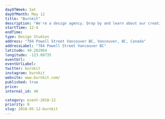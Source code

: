 ```yaml
---
dayOfWeek: Sat
dayOfMonth: May 12
title: "Burnkit"
description: "We're a design agency. Drop by and learn about our creative process. We'll have work samples to review, refreshments on hand, and even few jokes. "
startTime: 12-4
endTime: 
type: Design Studios
address: "784 Powell Street Vancouver BC, Vancouver, BC, Canada"
addressLabel: "784 Powell Street Vancouver BC"
latitude: 49.282964
longitude: -123.08735
eventUrl: 
eventUrlLabel: 
twitter: burnkit
instagram: burnkit
website: www.burnkit.com/
published: true
price: 
internal_id: 40

category: event-2018-12
priority: 0
slug: 2018-05-12-burnkit
---
```

